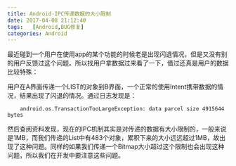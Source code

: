 ```yaml
---
title: Android-IPC传递数据的大小限制
date: 2017-04-08 21:12:40
tags:	[Android,BUG修复]
categories: Android
---
```


最近碰到一个用户在使用app的某个功能的时候老是出现闪退情况，但是又没有别的用户反馈过这个问题。所以找用户拿数据过来看了一下，借过还真是用户的数据比较特殊：

用户在A界面传递一个LIST的对象到B界面，一个正常的使用Intent携带数据的情况，结果出现了闪退的情况。通过日志发现是：


		android.os.TransactionTooLargeException: data parcel size 4915644 bytes

然后查阅资料发现，现在的IPC机制其实是对传递的数据有大小限制的，一般来说是1MB，而我们传递的List中有483个对象，累积下来的大小远远超过1MB，故出现了这种问题。同样的如果我们传递一个Bitmap大小超过这个限制也会出现这种问题，所以我们在开发中要注意这些问题。